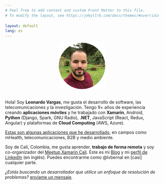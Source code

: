 ```yaml
---
# Feel free to add content and custom Front Matter to this file.
# To modify the layout, see https://jekyllrb.com/docs/themes/#overriding-theme-defaults

layout: default
lang: es
---
```


<center>
    <img src="/images/profile.png" height="152" />
    <br/><br/>
</center>

Hola! Soy __Leonardo Vargas__, me gusta el desarrollo de software, las telecomunicaciones y la investigación. Tengo 9+ años de experiencia creando __aplicaciones móviles__ y he trabajado con __Xamarin__, Android, __Python__ (Django, Spark, GNU Radio), __.NET__, JavaScript (React, Redux, Angular) y plataformas de __Cloud Computing__ (AWS, Azure).

[Estas son algunas aplicaciones que he desarrollado](/es/apps), en campos como mHealth, telecomunicaciones, B2B y medio ambiente.

Soy de Cali, Colombia, me gusta aprender, __trabajo de forma remota__ y soy co-organizador del [Meetup Xamarin Cali](https://www.meetup.com/Xamarin-Cali/). Este es mi [Blog](https://blog.lvbernal.com/) y mi [perfil de LinkedIn](https://www.linkedin.com/in/lvbernal/) (en inglés). Puedes encontrarme como @lvbernal en [casi] cualquier parte.

_¿Estás buscando un desarrollador que utilice un enfoque de resolución de problemas?_ [envíame un mensaje](https://www.linkedin.com/in/lvbernal/).
